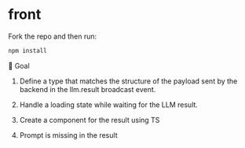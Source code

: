 # front

Fork the repo and then run:
```bash
npm install
```
🎯 Goal

1. Define a type that matches the structure of the payload sent by the backend in the llm.result broadcast event.

2. Handle a loading state while waiting for the LLM result.

3. Create a component for the result using TS

4. Prompt is missing in the result

